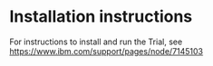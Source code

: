 # Installation instructions

For instructions to install and run the Trial, see 
https://www.ibm.com/support/pages/node/7145103
